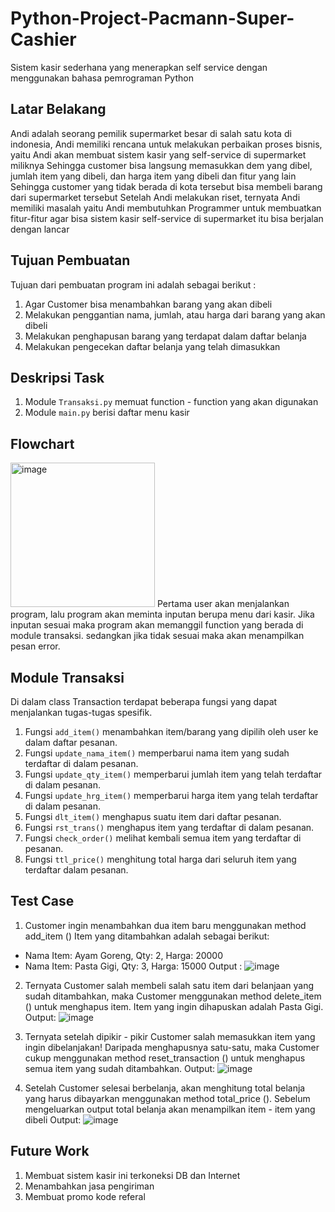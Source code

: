 # Python-Project-Pacmann-Super-Cashier
Sistem kasir sederhana yang menerapkan self service dengan menggunakan bahasa pemrograman Python 

## Latar Belakang
Andi adalah seorang pemilik supermarket besar di salah satu kota di indonesia, Andi memiliki rencana untuk melakukan perbaikan proses bisnis, yaitu Andi akan membuat sistem kasir yang self-service di supermarket miliknya Sehingga customer bisa langsung memasukkan dem yang dibel, jumlah item yang dibeli, dan harga item yang dibeli dan fitur yang lain Sehingga customer yang tidak berada di kota tersebut bisa membeli barang dari supermarket tersebut Setelah Andi melakukan riset, ternyata Andi memiliki masalah yaitu Andi membutuhkan Programmer untuk membuatkan fitur-fitur agar bisa sistem kasir self-service di supermarket itu bisa berjalan dengan lancar

## Tujuan Pembuatan
Tujuan dari pembuatan program ini adalah sebagai berikut :
1. Agar Customer bisa menambahkan barang yang akan dibeli
2. Melakukan penggantian nama, jumlah, atau harga dari barang yang akan dibeli
3. Melakukan penghapusan barang yang terdapat dalam daftar belanja
4. Melakukan pengecekan daftar belanja yang telah dimasukkan

## Deskripsi Task
1. Module ```Transaksi.py``` memuat function - function yang akan digunakan
2. Module ```main.py``` berisi daftar menu kasir

## Flowchart
<img width="231" alt="image" src="https://user-images.githubusercontent.com/79633073/215315088-20c05707-7db1-47a5-88cc-03920e2540e6.png">
Pertama user akan menjalankan program, lalu program akan meminta inputan berupa menu dari kasir. Jika inputan sesuai maka program akan memanggil function yang berada di module transaksi. sedangkan jika tidak sesuai maka akan menampilkan pesan error.

## Module Transaksi
Di dalam class Transaction terdapat beberapa fungsi yang dapat menjalankan tugas-tugas spesifik.
1. Fungsi ```add_item()``` menambahkan item/barang yang dipilih oleh user ke dalam daftar pesanan.
2. Fungsi ```update_nama_item()``` memperbarui nama item yang sudah terdaftar di dalam pesanan.
3. Fungsi ```update_qty_item()``` memperbarui jumlah item yang telah terdaftar di dalam pesanan.
4. Fungsi ```update_hrg_item()``` memperbarui harga item yang telah terdaftar di dalam pesanan.
5. Fungsi ```dlt_item()``` menghapus suatu item dari daftar pesanan.
6. Fungsi ```rst_trans()``` menghapus item yang terdaftar di dalam pesanan.
7. Fungsi ```check_order()``` melihat kembali semua item yang terdaftar di pesanan.
8. Fungsi ```ttl_price()``` menghitung total harga dari seluruh item yang terdaftar dalam pesanan.

## Test Case
1. Customer ingin menambahkan dua item baru menggunakan method add_item () Item yang ditambahkan adalah sebagai berikut:
- Nama Item: Ayam Goreng, Qty: 2, Harga: 20000 
- Nama Item: Pasta Gigi, Qty: 3, Harga: 15000
Output :
![image](https://user-images.githubusercontent.com/79633073/215320302-c5697ef4-6ed7-47f6-9349-72df0e4c86bf.png)

2. Ternyata Customer salah membeli salah satu item dari belanjaan yang sudah ditambahkan, maka Customer menggunakan method delete_item () untuk menghapus item. Item yang ingin dihapuskan adalah Pasta Gigi.
Output:
![image](https://user-images.githubusercontent.com/79633073/215320381-a7a20d65-5e7a-4044-a0c5-24c398ac1d8b.png)

3. Ternyata setelah dipikir - pikir Customer salah memasukkan item yang ingin dibelanjakan! Daripada menghapusnya satu-satu, maka Customer cukup menggunakan method reset_transaction () untuk menghapus semua item yang sudah ditambahkan.
Output:
![image](https://user-images.githubusercontent.com/79633073/215320881-522e62e9-b7cf-437f-8b4a-359161bed00e.png)

4. Setelah Customer selesai berbelanja, akan menghitung total belanja yang harus dibayarkan menggunakan method total_price (). Sebelum mengeluarkan output total belanja akan menampilkan item - item yang dibeli
 Output:
 ![image](https://user-images.githubusercontent.com/79633073/215320983-edd2cbf6-ce24-4ce2-b057-f0ffc7c47258.png)

## Future Work
1. Membuat sistem kasir ini terkoneksi DB dan Internet
2. Menambahkan jasa pengiriman
3. Membuat promo kode referal
